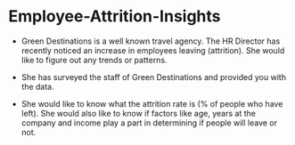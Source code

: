 # Employee-Attrition-Insights

- Green Destinations is a well known travel agency. The HR Director has recently noticed an increase in employees leaving (attrition). She would like to figure out any trends or patterns.

- She has surveyed the staff of Green Destinations and provided you with the data.

- She would like to know what the attrition rate is (% of people who have left). She would also like to know if factors like age, years at the company and income play a part in determining if people will leave or not.
